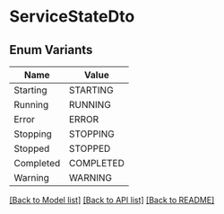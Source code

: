 # ServiceStateDto

## Enum Variants

| Name | Value |
|---- | -----|
| Starting | STARTING |
| Running | RUNNING |
| Error | ERROR |
| Stopping | STOPPING |
| Stopped | STOPPED |
| Completed | COMPLETED |
| Warning | WARNING |


[[Back to Model list]](../README.md#documentation-for-models) [[Back to API list]](../README.md#documentation-for-api-endpoints) [[Back to README]](../README.md)


